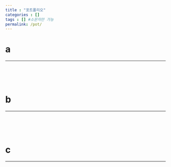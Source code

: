 ```yaml
---
title : "포트폴리오"
categories : []
tags : [] #소문자만 가능
permalink: /pot/
---
```


# **a**
---



<br><br><br>

# **b**
---



<br><br><br>

# **c**
---


